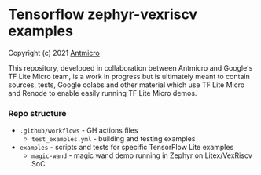 # Tensorflow zephyr-vexriscv examples
Copyright (c) 2021 [Antmicro](https://www.antmicro.com)

This repository, developed in collaboration between Antmicro and Google's TF Lite Micro team, is a work in progress but is ultimately meant to contain sources, tests, Google colabs and other material which use TF Lite Micro and Renode to enable easily running TF Lite Micro demos.

### Repo structure

* `.github/workflows` - GH actions files
  * `test_examples.yml` - building and testing examples
* `examples` - scripts and tests for specific TensorFlow Lite examples
  * `magic-wand` - magic wand demo running in Zephyr on Litex/VexRiscv SoC